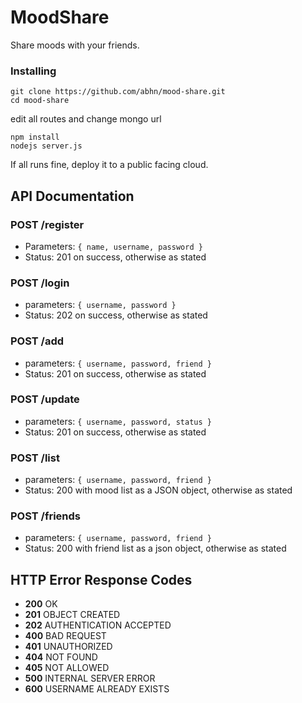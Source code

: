 # MoodShare
Share moods with your friends.

### Installing
```
git clone https://github.com/abhn/mood-share.git
cd mood-share
```
edit all routes and change mongo url
```
npm install
nodejs server.js
```
If all runs fine, deploy it to a public facing cloud.

## API Documentation

### POST /register
* Parameters: ```{ name, username, password }```
* Status: 201 on success, otherwise as stated

### POST /login
* parameters: ```{ username, password }```
* Status: 202 on success, otherwise as stated

### POST /add
* parameters: ```{ username, password, friend }```
* Status: 201 on success, otherwise as stated

### POST /update
* parameters: ```{ username, password, status }```
* Status: 201 on success, otherwise as stated

### POST /list
* parameters: ```{ username, password, friend }```
* Status: 200 with mood list as a JSON object, otherwise as stated

### POST /friends
* parameters: ```{ username, password, friend }```
* Status: 200 with friend list as a json object, otherwise as stated

## HTTP Error Response Codes
* **200** OK
* **201** OBJECT CREATED
* **202** AUTHENTICATION ACCEPTED
* **400** BAD REQUEST
* **401** UNAUTHORIZED
* **404** NOT FOUND
* **405** NOT ALLOWED
* **500** INTERNAL SERVER ERROR
* **600** USERNAME ALREADY EXISTS